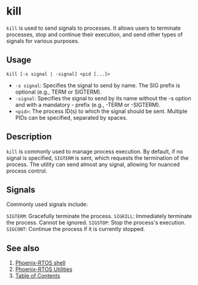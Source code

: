 # kill

`kill` is used to send signals to processes. It allows users to terminate processes, stop and continue their execution,
and send other types of signals for various purposes.

## Usage

```text
kill [-s signal | -signal] <pid [...]>
```

- `-s signal`: Specifies the signal to send by name. The SIG prefix is optional (e.g., TERM or SIGTERM).
- `-signal`: Specifies the signal to send by its name without the -s option and with a mandatory - prefix
(e.g., -TERM or -SIGTERM).
- `<pid>`: The process ID(s) to which the signal should be sent. Multiple PIDs can be specified, separated by spaces.

## Description

`kill` is commonly used to manage process execution. By default, if no signal is specified, `SIGTERM` is sent,
which requests the termination of the process. The utility can send almost any signal,
allowing for nuanced process control.

## Signals

Commonly used signals include:

`SIGTERM`: Gracefully terminate the process.
`SIGKILL`: Immediately terminate the process. Cannot be ignored.
`SIGSTOP`: Stop the process's execution.
`SIGCONT`: Continue the process if it is currently stopped.

## See also

1. [Phoenix-RTOS shell](../psh.md)
2. [Phoenix-RTOS Utilities](../README.md)
3. [Table of Contents](../../README.md)

